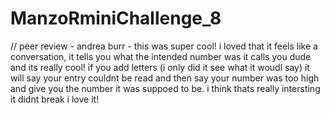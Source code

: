 # ManzoRminiChallenge_8
// peer review - andrea burr - this was super cool! i loved that it feels like a conversation, it tells you what the intended number was it calls you dude and its really cool! if you add letters (i only did it see what it woudl say) it will say your entry couldnt be read and then say your number was too high and give you the number it was suppoed to be. i think thats really intersting it didnt break i love it!